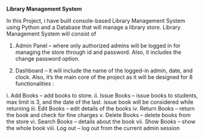 **Library Management System**

In this Project, i have built console-based Library Management System
using Python and a Database that will manage a library store.
Library Management System will consist of

1. Admin Panel – where only authorized admins will be logged in for managing
the store through id and password. Also, it includes the change password option.
 
3. Dashboard – it will include the name of the logged-in admin, date, and clock.
Also, it’s the main core of the project as it will be designed for 8 functionalities :

i. Add Books – add books to store.
ii. Issue Books – issue books to students, max limit is 3, and the date of the last.
issue book will be considered while returning
iii. Edit Books – edit details of the books
iv. Return Books – return the book and check for fine charges
v. Delete Books – delete books from the store
vi. Search Books – details about the book
vii. Show Books – show the whole book
viii. Log out – log out from the current admin session
